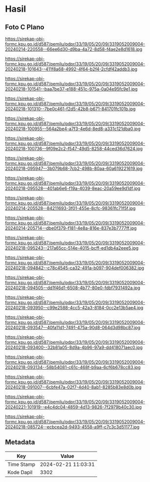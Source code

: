 # Hasil

## Foto C Plano

https://sirekap-obj-formc.kpu.go.id/d587/pemilu/pdpr/33/19/05/20/09/3319052009004-20240214-220558--66ee6d30-d9ba-4a72-8d58-f4ae2e8d1618.jpg

https://sirekap-obj-formc.kpu.go.id/d587/pemilu/pdpr/33/19/05/20/09/3319052009004-20240218-101643--411f8a68-4992-4f64-b2f4-2cfdf42addb3.jpg

https://sirekap-obj-formc.kpu.go.id/d587/pemilu/pdpr/33/19/05/20/09/3319052009004-20240218-101541--baa7be37-e188-451c-975a-0a04e95fc9e1.jpg

https://sirekap-obj-formc.kpu.go.id/d587/pemilu/pdpr/33/19/05/20/09/3319052009004-20240218-101310--7be0c461-f2d5-42b8-b671-841701fc101b.jpg

https://sirekap-obj-formc.kpu.go.id/d587/pemilu/pdpr/33/19/05/20/09/3319052009004-20240218-100955--564a2be4-a7f3-4e6d-8ed8-a331c121dba0.jpg

https://sirekap-obj-formc.kpu.go.id/d587/pemilu/pdpr/33/19/05/20/09/3319052009004-20240218-100736--9f09e2c2-f547-49d5-8258-44ced36d7624.jpg

https://sirekap-obj-formc.kpu.go.id/d587/pemilu/pdpr/33/19/05/20/09/3319052009004-20240218-095947--3b079b68-7cb2-498b-80aa-60a619221619.jpg

https://sirekap-obj-formc.kpu.go.id/d587/pemilu/pdpr/33/19/05/20/09/3319052009004-20240218-095528--401ab6e6-f19a-4039-8eac-20a59ee9d1df.jpg

https://sirekap-obj-formc.kpu.go.id/d587/pemilu/pdpr/33/19/05/20/09/3319052009004-20240214-205528--84211693-3f01-455e-8cfc-98361fc71f5f.jpg

https://sirekap-obj-formc.kpu.go.id/d587/pemilu/pdpr/33/19/05/20/09/3319052009004-20240214-205714--dbe0f379-f181-4e8a-816e-837e3b7777ff.jpg

https://sirekap-obj-formc.kpu.go.id/d587/pemilu/pdpr/33/19/05/20/09/3319052009004-20240218-095243--217a65cc-514e-4015-bcff-ed1db4a2eee5.jpg

https://sirekap-obj-formc.kpu.go.id/d587/pemilu/pdpr/33/19/05/20/09/3319052009004-20240218-094842--c78c4545-ca32-491a-b097-904def006382.jpg

https://sirekap-obj-formc.kpu.go.id/d587/pemilu/pdpr/33/19/05/20/09/3319052009004-20240218-094505--dd1f46d1-6508-4b77-80e0-fdbf7931492a.jpg

https://sirekap-obj-formc.kpu.go.id/d587/pemilu/pdpr/33/19/05/20/09/3319052009004-20240218-093950--c99e2588-4cc5-42a3-8184-0cc2e13b5ae4.jpg

https://sirekap-obj-formc.kpu.go.id/d587/pemilu/pdpr/33/19/05/20/09/3319052009004-20240218-093547--40fa11d1-7491-475a-90d8-064d3d98bc87.jpg

https://sirekap-obj-formc.kpu.go.id/d587/pemilu/pdpr/33/19/05/20/09/3319052009004-20240218-093400--32b81a05-8d9a-4b96-97a9-dd418071aec0.jpg

https://sirekap-obj-formc.kpu.go.id/d587/pemilu/pdpr/33/19/05/20/09/3319052009004-20240218-093134--58b54081-c61c-468f-b9aa-6cf6b678cc83.jpg

https://sirekap-obj-formc.kpu.go.id/d587/pemilu/pdpr/33/19/05/20/09/3319052009004-20240218-091007--6cbfe47a-02f7-4d40-8ab1-8285b83e8d0b.jpg

https://sirekap-obj-formc.kpu.go.id/d587/pemilu/pdpr/33/19/05/20/09/3319052009004-20240221-101919--e4c4dc04-4859-4d13-9826-7f2979b40c30.jpg

https://sirekap-obj-formc.kpu.go.id/d587/pemilu/pdpr/33/19/05/20/09/3319052009004-20240218-085724--ecbcea2d-9493-4558-a9ff-c7c3c3d51177.jpg


## Metadata

| Key        | Value               |
| ---------- | ------------------- |
| Time Stamp | 2024-02-21 11:03:31 |
| Kode Dapil | 3302                |



